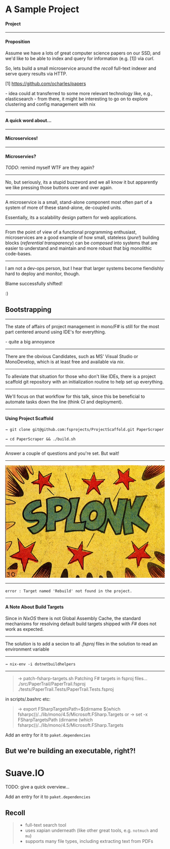 # A Sample Project

#### Project

*****

#### Proposition

Assume we have a lots of great computer science papers on our SSD, and we'd like to be
able to index and query for information (e.g. [1]) via _curl_.

So, lets build a small microservice around the _recoll_ full-text indexer and
serve query results via HTTP.

[1] https://github.com/ocharles/papers

<div class="notes">
- idea could at transferred to some more relevant technology like, e.g., elasticsearch 
- from there, it might be interesting to go on to explore clustering and config management with nix
</div>

*****

#### A quick word about...

*****

#### Microservices!

*****

#### Microservies?

_TODO_: remind myself WTF are they again?

*****

No, but seriously, its a stupid buzzword and we all know it but apparently we
like pressing those buttons over and over again.

*****

A microservice is a small, stand-alone component most often part of a system of
more of these stand-alone, de-coupled units.

Essentially, its a scalability design pattern for web applications.

*****

From the point of view of a functional programming enthusiast, microservices are
a good example of how small, stateless (_pure!_) building blocks (_referential
transparency_) can be _composed_ into systems that are easier to understand and
maintain and more robust that big monolithic code-bases.

*****

I am not a dev-ops person, but I hear that larger systems become fiendishly hard
to deploy and monitor, though.

Blame successfully shifted!

:)

<div class="notes">
</div>

## Bootstrapping

*****

The state of affairs of project management in mono/F# is still for the most part
centered around using IDE's for everything.

<div class="notes">
- quite a big annoyance
</div>

*****

There are the obvious Candidates, such as MS' Visual Studio or MonoDevelop, which
is at least free and available via _nix_.

*****

To alleviate that situation for those who don't like IDEs, there is a project
scaffold git repository with an initialization routine to help set up
everything.

*****

We'll focus on that workflow for this talk, since this be beneficial to automate
tasks down the line (think CI and deployment).

*****

#### Using Project Scaffold

```{.fsharp}
→ git clone git@github.com:fsprojects/ProjectScaffold.git PaperScraper
```

```{.fsharp .fragment}
→ cd PaperScraper && ./build.sh
```

*****

Answer a couple of questions and you're set. But wait!

*****

![](img/splonk.jpg)

*****

```error : Target named 'Rebuild' not found in the project.```

*****

#### A Note About Build Targets

Since in _NixOS_ there is not Global Assembly Cache, the standard mechanisms for
resolving default build targets shipped with _F#_ does not work as expected.

*****

The solution is to add a secion to all _.fsproj_ files in the solution to read
an environment variable 

*****

```→ nix-env -i dotnetbuildhelpers```

*****

> → patch-fsharp-targets.sh
>   Patching F# targets in fsproj files...
>   ./src/PaperTrail/PaperTrail.fsproj
>   ./tests/PaperTrail.Tests/PaperTrail.Tests.fsproj

in scripts/.bashrc etc:

> → export FSharpTargetsPath=$(dirname $(which fsharpc))/../lib/mono/4.5/Microsoft.FSharp.Targets
> or
> → set -x FSharpTargetsPath (dirname (which fsharpc))/../lib/mono/4.5/Microsoft.FSharp.Targets

Add an entry for it to `paket.dependencies` 

<div class="notes">
</div>

## But we're building an executable, right?!

# Suave.IO

TODO: give a quick overview...

Add an entry for it to `paket.dependencies` 

## Recoll

> - full-text search tool 
> - uses xapian underneath (like other great tools, e.g. `notmuch` and `mu`)
> - supports many file types, including extracting text from PDFs 

<div class="notes">
</div>
